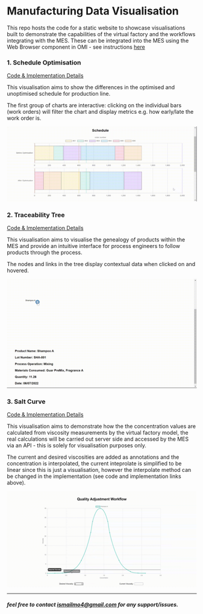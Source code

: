 # Manufacturing Data Visualisation

This repo hosts the code for a static website to showcase visualisations built to demonstrate the capabilities of the virtual factory and the workflows integrating with the MES. These can be integrated into the MES using the Web Browser component in OMI - see instructions [here](./docs)

### 1. Schedule Optimisation

[Code & Implementation Details](./src/scheduling/)

This visualisation aims to show the differences in the optimised and unoptimised schedule for production line.

The first group of charts are interactive: clicking on the individual bars (work orders) will filter the chart and display metrics e.g. how early/late the work order is.

![Schedule Optimisation Demo](./gifs/scheopt.gif)

### 2. Traceability Tree

[Code & Implementation Details](./src/traceability/)

This visualisation aims to visualise the genealogy of products within the MES and provide an intuitive interface for process engineers to follow products through the process.

The nodes and links in the tree display contextual data when clicked on and hovered.

![Traceability Tree Demo](./gifs/traceability.gif)

### 3. Salt Curve

[Code & Implementation Details](./src/traceability/)

This visualisation aims to demonstrate how the the concentration values are calculated from viscosity measurements by the virtual factory model, the real calculations will be carried out server side and accessed by the MES via an API - this is solely for visualisation purposes only.

The current and desired viscosities are added as annotations and the concentration is interpolated, the current inteprolate is simplified to be linear since this is just a visualisation, however the interpolate method can be changed in the implementation (see code and implementation links above).

![Salt Curve Demo](./gifs/saltcurve.gif)

---

##### feel free to contact ismailmo4@gmail.com for any support/issues.
